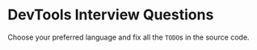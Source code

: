 # DevTools Interview Questions

Choose your preferred language and fix all the `TODO`s in the source code.